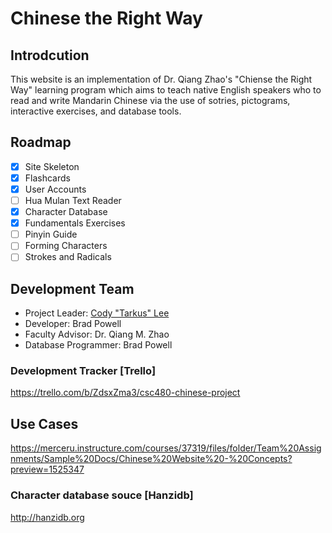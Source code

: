 # Chinese the Right Way

## Introdcution
This website is an implementation of Dr. Qiang Zhao's "Chiense the Right Way" learning 
program which aims to teach native English speakers who to read and write Mandarin Chinese via the use of 
sotries, pictograms, interactive exercises, and database tools.

## Roadmap
* [X]   Site Skeleton
* [X]   Flashcards
* [X]   User Accounts
* [ ]   Hua Mulan Text Reader
* [X]   Character Database
* [X]   Fundamentals Exercises
* [ ]   Pinyin Guide
* [ ]   Forming Characters
* [ ]   Strokes and Radicals

## Development Team
*   Project Leader: [Cody "Tarkus" Lee](blacktarkus.github.io)
*   Developer: Brad Powell
*   Faculty Advisor: Dr. Qiang M. Zhao
*   Database Programmer: Brad Powell

### Development Tracker [Trello]
https://trello.com/b/ZdsxZma3/csc480-chinese-project

## Use Cases
https://merceru.instructure.com/courses/37319/files/folder/Team%20Assignments/Sample%20Docs/Chinese%20Website%20-%20Concepts?preview=1525347

### Character database souce [Hanzidb]
http://hanzidb.org
